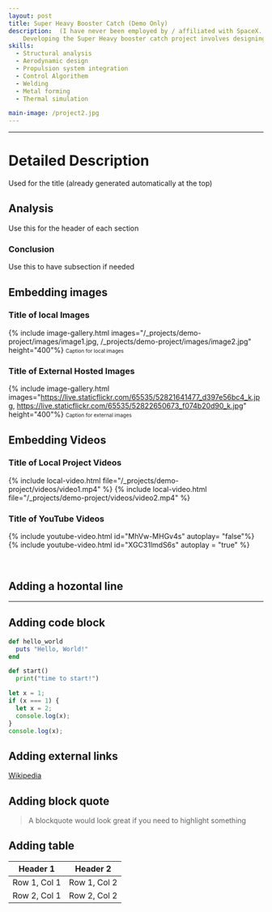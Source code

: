 ```yaml
---
layout: post
title: Super Heavy Booster Catch (Demo Only)
description:  (I have never been employed by / affiliated with SpaceX. This is for demo use only) 
    Developing the Super Heavy booster catch project involves designing a robust launch tower with "chopstick" arms, advanced control systems for precise booster alignment, and integrating sophisticated software for real-time trajectory adjustments and structural engineering to handle immense forces.
skills: 
  - Structural analysis
  - Aerodynamic design
  - Propulsion system integration
  - Control Algorithem 
  - Welding
  - Metal forming
  - Thermal simulation

main-image: /project2.jpg
---
```


---
# Detailed Description
Used for the title (already generated automatically at the top)
## Analysis
Use this for the header of each section
### Conclusion
Use this to have subsection if needed


## Embedding images 
### Title of local Images
{% include image-gallery.html images="/_projects/demo-project/images/image1.jpg, /_projects/demo-project/images/image2.jpg" height="400"%}
<span style="font-size: 10px">Caption for local images</span>  

### Title of External Hosted Images
{% include image-gallery.html images="https://live.staticflickr.com/65535/52821641477_d397e56bc4_k.jpg, https://live.staticflickr.com/65535/52822650673_f074b20d90_k.jpg" height="400"%}
<span style="font-size: 10px">Caption for external images</span>  

<!-- You can put in multiple entries. All images will be at a fixed height in the same row. With smaller window, they will switch to columns. -->

## Embedding Videos
### Title of Local Project Videos
{% include local-video.html file="/_projects/demo-project/videos/video1.mp4" %}
{% include local-video.html file="/_projects/demo-project/videos/video2.mp4" %}

### Title of YouTube Videos
{% include youtube-video.html id="MhVw-MHGv4s" autoplay= "false"%}
{% include youtube-video.html id="XGC31lmdS6s" autoplay = "true" %}

<br>

## Adding a hozontal line
---

<!--
## Starting a new line
leave two spaces "  " at the end or enter <br>

## Adding bold text
this is how you input **bold text**

## Adding italic text
Italicized text is the *cat's meow*.

## Adding ordered list
1. First item
2. Second item
3. Third item
4. Fourth item

## Adding unordered list
- First item
- Second item
- Third item
- Fourth item
-->
## Adding code block
```ruby
def hello_world
  puts "Hello, World!"
end
```

```python
def start()
  print("time to start!")
```

```javascript
let x = 1;
if (x === 1) {
  let x = 2;
  console.log(x);
}
console.log(x);

```

## Adding external links
[Wikipedia](https://en.wikipedia.org)


## Adding block quote
> A blockquote would look great if you need to highlight something


## Adding table 

| Header 1 | Header 2 |
|----------|----------|
| Row 1, Col 1 | Row 1, Col 2 |
| Row 2, Col 1 | Row 2, Col 2 |

<!--make sure to leave aline betwen the table and the header -->


